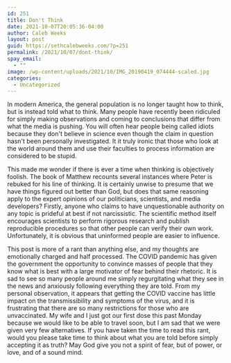 ```yaml
---
id: 251
title: Don't Think
date: 2021-10-07T20:05:36-04:00
author: Caleb Weeks
layout: post
guid: https://sethcalebweeks.com/?p=251
permalink: /2021/10/07/dont-think/
spay_email:
  - ""
image: /wp-content/uploads/2021/10/IMG_20190419_074444-scaled.jpg
categories:
  - Uncategorized
---
```


<p>In modern America, the general population is no longer taught how to think, but is instead told what to think. Many people have recently been ridiculed for simply making observations and coming to conclusions that differ from what the media is pushing. You will often hear people being called idiots because they don't believe in science even though the claim in question hasn't been personally investigated. It it truly ironic that those who look at the world around them and use their faculties to process information are considered to be stupid.</p>
<p>This made me wonder if there is ever a time when thinking is objectively foolish. The book of Matthew recounts several instances where Peter is rebuked for his line of thinking. It is certainly unwise to presume that we have things figured out better than God, but does that same reasoning apply to the expert opinions of our politicians, scientists, and media developers? Firstly, anyone who claims to have unquestionable authority on any topic is prideful at best if not narcissistic. The scientific method itself encourages scientists to perform rigorous research and publish reproducible procedures so that other people can verify their own work. Unfortunately, it is obvious that uninformed people are easier to influence.</p>
<p>This post is more of a rant than anything else, and my thoughts are emotionally charged and half processed. The COVID pandemic has given the government the opportunity to convince masses of people that they know what is best with a large motivator of fear behind their rhetoric. It is sad to see so many people around me simply regurgitating what they see in the news and anxiously following everything they are told. From my personal observation, it appears that getting the COVID vaccine has little impact on the transmissibility and symptoms of the virus, and it is frustrating that there are so many restrictions for those who are unvaccinated. My wife and I just got our first dose this past Monday because we would like to be able to travel soon, but I am sad that we were given very few alternatives. If you have taken the time to read this rant, would you please take time to think about what you are told before simply accepting it as truth? May God give you not a spirit of fear, but of power, or love, and of a sound mind.</p>

<!-- wp:paragraph -->
<p></p>
<!-- /wp:paragraph -->

